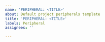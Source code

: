 ```yaml
---
name: 'PERIPHERAL: <TITLE>'
about: Default project peripherals template
title: 'PERIPHERAL: <TITLE>'
labels: Peripheral
assignees: ''

---
```



